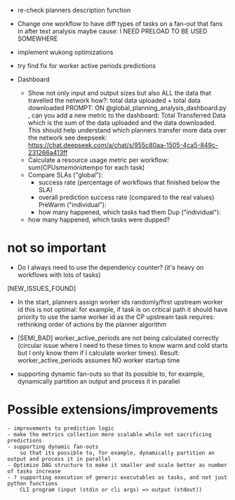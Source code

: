 - re-check planners description function

- Change one workflow to have diff types of tasks on a fan-out that fans in after
    text analysis maybe
    cause: I NEED PRELOAD TO BE USED SOMEWHERE

- implement wukong optimizations

- try find fix for worker active periods predictions

- Dashboard
    - Show not only input and output sizes but also ALL the data that travelled the network
            how?: total data uploaded + total data downloaded
            PROMPT: ON @global_planning_analysis_dashboard.py , can you add a new metric to the dashboard: Total Transferred Data which is the sum of the data uploaded and the data downloaded. This should help understand which planners transfer more data over the network
            see deepseek: https://chat.deepseek.com/a/chat/s/955c80aa-1505-4ca5-849c-231266a413ff
    - Calculate a resource usage metric per workflow: sum(CPUs*memória*tempo for each task)
    - Compare SLAs ("global"):
        - success rate (percentage of workflows that finished below the SLA)
        - overall prediction success rate (compared to the real values)
        PreWarm ("individual"):
        - how many happened, which tasks had them
        Dup ("individual"):
    - how many happened, which tasks were dupped?

# not so important

- Do I always need to use the dependency counter? (it's heavy on workflows with lots of tasks)

    
[NEW_ISSUES_FOUND]
- In the start, planners assign worker ids randomly/first upstream worker id
    this is not optimal: for example, if task is on critical path it should have priority to use the same worker id as the CP upstream task
    requires: rethinking order of actions by the planner algorithm
- [SEMI_BAD] worker_active_periods are not being calculated correctly (circular issue where I need to these times to know warm and cold starts but I only know them if I calculate worker times). Result: worker_active_periods assumes NO worker startup time

- supporting dynamic fan-outs
        so that its possible to, for example, dynamically partition an output and process it in parallel

# Possible extensions/improvements
    - improvements to prediction logic
    - make the metrics collection more scalable while not sacrificing predictions
    - supporting dynamic fan-outs
        so that its possible to, for example, dynamically partition an output and process it in parallel
    - Optimize DAG structure to make it smaller and scale better as number of tasks increase
    - ? supporting execution of generic executables as tasks, and not just python functions
        CLI program (input (stdin or cli args) => output (stdout))